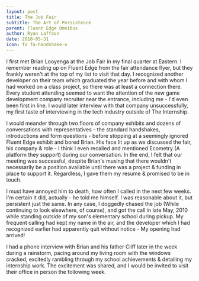 ```yaml
---
layout: post
title: The Job Fair
subtitle: The Art of Persistence
parent: Fluent Edge Omnibus
author: Ryan Laffoon
date: 2010-05-31
icon: fa fa-handshake-o
---
```

I first met Brian Looyenga at the Job Fair in my final quarter at Eastern. I remember reading up on Fluent Edge from the fair attendance flyer, but they frankly weren't at the top of my list to visit that day. I recognized another developer on their team which graduated the year before and with whom I had worked on a class project, so there was at least a connection there. Every student attending seemed to want the attention of the new game development company recruiter near the entrance, including me - I'd even been first in line. I would later interview with that company unsuccessfully, my first taste of interviewing in the tech industry outside of The Internship.

I would meander through two floors of company exhibits and dozens of conversations with representatives - the standard handshakes, introductions and form questions - before stopping at a seemingly ignored Fluent Edge exhibit and bored Brian. His face lit up as we discussed the fair, his company & role - I think I even recalled and mentioned Ecometry (A platform they support) during our conversation. In the end, I felt that our meeting was successful, despite Brian's musing that there wouldn't necessarily be a position available until there was a project & funding in place to support it. Regardless, I gave them my resume & promised to be in touch.

I must have annoyed him to death, how often I called in the next few weeks. I'm certain it did, actually - he told me himself. I was reasonable about it, but persistent just the same. In any case, I doggedly chased the job (While continuing to look elsewhere, of course), and got the call in late May, 2010 while standing outside of my son's elementary school during pickup. My frequent calling had kept my name in the air, and the developer which I had recognized earlier had apparently quit without notice - My opening had arrived!

I had a phone interview with Brian and his father Cliff later in the week during a rainstorm, pacing around my living room with the windows cracked, excitedly rambling through my school achievements & detailing my internship work. The excitement was shared, and I would be invited to visit their office in person the following week.
